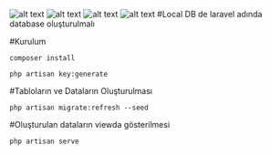 ![alt text](https://github.com/aayseekaya/workCaseEnuygun/blob/main/public/images/1.PNG?raw=true)
![alt text](https://github.com/aayseekaya/workCaseEnuygun/blob/main/public/images/2.PNG?raw=true)
![alt text](https://github.com/aayseekaya/workCaseEnuygun/blob/main/public/images/3.PNG?raw=true)
![alt text](https://github.com/aayseekaya/workCaseEnuygun/blob/main/public/images/4-1.PNG?raw=true)
#Local DB de laravel adında database oluşturulmalı
 
#Kurulum
 
```
composer install
```
```
php artisan key:generate
```
#Tabloların ve Dataların Oluşturulması

```
php artisan migrate:refresh --seed
```

#Oluşturulan dataların viewda gösterilmesi

```
php artisan serve
```
